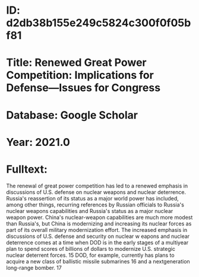 # ID: d2db38b155e249c5824c300f0f05bf81
# Title: Renewed Great Power Competition: Implications for Defense—Issues for Congress
# Database: Google Scholar
# Year: 2021.0
# Fulltext:
The renewal of great power competition has led to a renewed emphasis in discussions of U.S. defense on nuclear weapons and nuclear deterrence.
Russia's reassertion of its status as a major world power has included, among other things, recurring references by Russian officials to Russia's nuclear weapons capabilities and Russia's status as a major nuclear weapon power.
China's nuclear-weapon capabilities are much more modest than Russia's, but China is modernizing and increasing its nuclear forces as part of its overall military modernization effort.
The increased emphasis in discussions of U.S. defense and security on nuclear w eapons and nuclear deterrence comes at a time when DOD is in the early stages of a multiyear plan to spend scores of billions of dollars to modernize U.S. strategic nuclear deterrent forces.
15 DOD, for example, currently has plans to acquire a new class of ballistic missile submarines 16 and a nextgeneration long-range bomber.
17